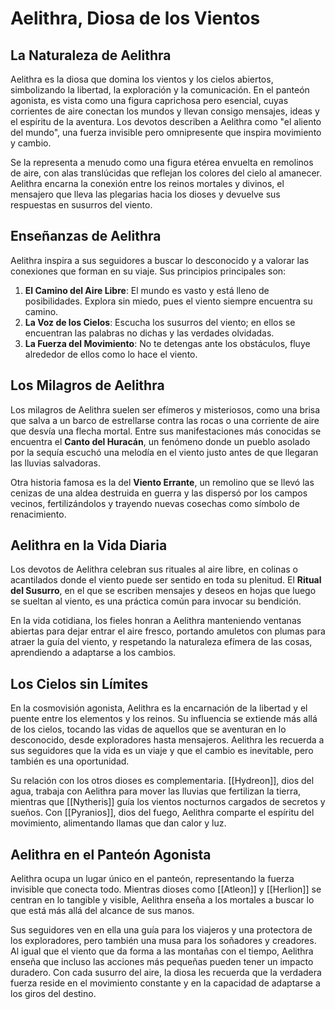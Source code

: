 # Aelithra, Diosa de los Vientos

## La Naturaleza de Aelithra

Aelithra es la diosa que domina los vientos y los cielos abiertos, simbolizando la libertad, la exploración y la comunicación. En el panteón agonista, es vista como una figura caprichosa pero esencial, cuyas corrientes de aire conectan los mundos y llevan consigo mensajes, ideas y el espíritu de la aventura. Los devotos describen a Aelithra como "el aliento del mundo", una fuerza invisible pero omnipresente que inspira movimiento y cambio.

Se la representa a menudo como una figura etérea envuelta en remolinos de aire, con alas translúcidas que reflejan los colores del cielo al amanecer. Aelithra encarna la conexión entre los reinos mortales y divinos, el mensajero que lleva las plegarias hacia los dioses y devuelve sus respuestas en susurros del viento.

## Enseñanzas de Aelithra

Aelithra inspira a sus seguidores a buscar lo desconocido y a valorar las conexiones que forman en su viaje. Sus principios principales son:

1. **El Camino del Aire Libre**: El mundo es vasto y está lleno de posibilidades. Explora sin miedo, pues el viento siempre encuentra su camino.
2. **La Voz de los Cielos**: Escucha los susurros del viento; en ellos se encuentran las palabras no dichas y las verdades olvidadas.
3. **La Fuerza del Movimiento**: No te detengas ante los obstáculos, fluye alrededor de ellos como lo hace el viento.

## Los Milagros de Aelithra

Los milagros de Aelithra suelen ser efímeros y misteriosos, como una brisa que salva a un barco de estrellarse contra las rocas o una corriente de aire que desvía una flecha mortal. Entre sus manifestaciones más conocidas se encuentra el **Canto del Huracán**, un fenómeno donde un pueblo asolado por la sequía escuchó una melodía en el viento justo antes de que llegaran las lluvias salvadoras.

Otra historia famosa es la del **Viento Errante**, un remolino que se llevó las cenizas de una aldea destruida en guerra y las dispersó por los campos vecinos, fertilizándolos y trayendo nuevas cosechas como símbolo de renacimiento.

## Aelithra en la Vida Diaria

Los devotos de Aelithra celebran sus rituales al aire libre, en colinas o acantilados donde el viento puede ser sentido en toda su plenitud. El **Ritual del Susurro**, en el que se escriben mensajes y deseos en hojas que luego se sueltan al viento, es una práctica común para invocar su bendición.

En la vida cotidiana, los fieles honran a Aelithra manteniendo ventanas abiertas para dejar entrar el aire fresco, portando amuletos con plumas para atraer la guía del viento, y respetando la naturaleza efímera de las cosas, aprendiendo a adaptarse a los cambios.

## Los Cielos sin Límites

En la cosmovisión agonista, Aelithra es la encarnación de la libertad y el puente entre los elementos y los reinos. Su influencia se extiende más allá de los cielos, tocando las vidas de aquellos que se aventuran en lo desconocido, desde exploradores hasta mensajeros. Aelithra les recuerda a sus seguidores que la vida es un viaje y que el cambio es inevitable, pero también es una oportunidad.

Su relación con los otros dioses es complementaria. [[Hydreon]], dios del agua, trabaja con Aelithra para mover las lluvias que fertilizan la tierra, mientras que [[Nytheris]] guía los vientos nocturnos cargados de secretos y sueños. Con [[Pyranios]], dios del fuego, Aelithra comparte el espíritu del movimiento, alimentando llamas que dan calor y luz.

## Aelithra en el Panteón Agonista

Aelithra ocupa un lugar único en el panteón, representando la fuerza invisible que conecta todo. Mientras dioses como [[Atleon]] y [[Herlion]] se centran en lo tangible y visible, Aelithra enseña a los mortales a buscar lo que está más allá del alcance de sus manos.

Sus seguidores ven en ella una guía para los viajeros y una protectora de los exploradores, pero también una musa para los soñadores y creadores. Al igual que el viento que da forma a las montañas con el tiempo, Aelithra enseña que incluso las acciones más pequeñas pueden tener un impacto duradero. Con cada susurro del aire, la diosa les recuerda que la verdadera fuerza reside en el movimiento constante y en la capacidad de adaptarse a los giros del destino.